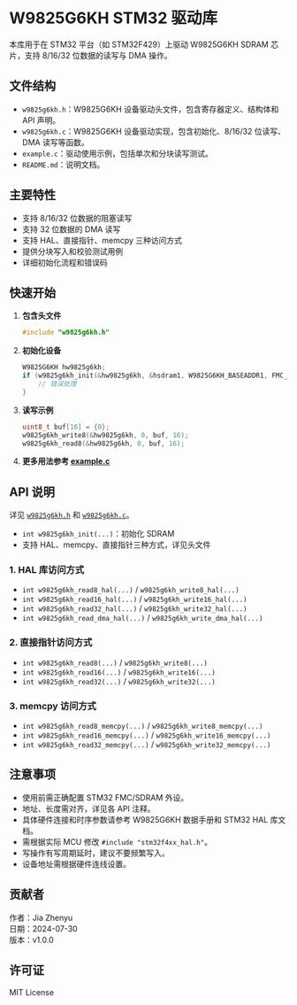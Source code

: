 # W9825G6KH STM32 驱动库

本库用于在 STM32 平台（如 STM32F429）上驱动 W9825G6KH SDRAM 芯片，支持 8/16/32 位数据的读写与 DMA 操作。

## 文件结构

- `w9825g6kh.h`：W9825G6KH 设备驱动头文件，包含寄存器定义、结构体和 API 声明。
- `w9825g6kh.c`：W9825G6KH 设备驱动实现，包含初始化、8/16/32 位读写、DMA 读写等函数。
- `example.c`：驱动使用示例，包括单次和分块读写测试。
- `README.md`：说明文档。

## 主要特性

- 支持 8/16/32 位数据的阻塞读写
- 支持 32 位数据的 DMA 读写
- 支持 HAL、直接指针、memcpy 三种访问方式
- 提供分块写入和校验测试用例
- 详细初始化流程和错误码

## 快速开始

1. **包含头文件**

   ```c
   #include "w9825g6kh.h"
   ```

2. **初始化设备**

   ```c
   W9825G6KH hw9825g6kh;
   if (w9825g6kh_init(&hw9825g6kh, &hsdram1, W9825G6KH_BASEADDR1, FMC_SDRAM_CMD_TARGET_BANK1) != 0) {
       // 错误处理
   }
   ```

3. **读写示例**

   ```c
   uint8_t buf[16] = {0};
   w9825g6kh_write8(&hw9825g6kh, 0, buf, 16);
   w9825g6kh_read8(&hw9825g6kh, 0, buf, 16);
   ```

4. **更多用法参考 [example.c](example.c)**

## API 说明

详见 [`w9825g6kh.h`](w9825g6kh.h) 和 [`w9825g6kh.c`](w9825g6kh.c)。

- `int w9825g6kh_init(...)`：初始化 SDRAM
- 支持 HAL、memcpy、直接指针三种方式，详见头文件

### 1. HAL 库访问方式

- `int w9825g6kh_read8_hal(...)` / `w9825g6kh_write8_hal(...)`
- `int w9825g6kh_read16_hal(...)` / `w9825g6kh_write16_hal(...)`
- `int w9825g6kh_read32_hal(...)` / `w9825g6kh_write32_hal(...)`
- `int w9825g6kh_read_dma_hal(...)` / `w9825g6kh_write_dma_hal(...)`

### 2. 直接指针访问方式

- `int w9825g6kh_read8(...)` / `w9825g6kh_write8(...)`
- `int w9825g6kh_read16(...)` / `w9825g6kh_write16(...)`
- `int w9825g6kh_read32(...)` / `w9825g6kh_write32(...)`

### 3. memcpy 访问方式

- `int w9825g6kh_read8_memcpy(...)` / `w9825g6kh_write8_memcpy(...)`
- `int w9825g6kh_read16_memcpy(...)` / `w9825g6kh_write16_memcpy(...)`
- `int w9825g6kh_read32_memcpy(...)` / `w9825g6kh_write32_memcpy(...)`

## 注意事项

- 使用前需正确配置 STM32 FMC/SDRAM 外设。
- 地址、长度需对齐，详见各 API 注释。
- 具体硬件连接和时序参数请参考 W9825G6KH 数据手册和 STM32 HAL 库文档。
- 需根据实际 MCU 修改 `#include "stm32f4xx_hal.h"`。
- 写操作有写周期延时，建议不要频繁写入。
- 设备地址需根据硬件连线设置。

## 贡献者

作者：Jia Zhenyu  
日期：2024-07-30  
版本：v1.0.0

## 许可证

MIT License
